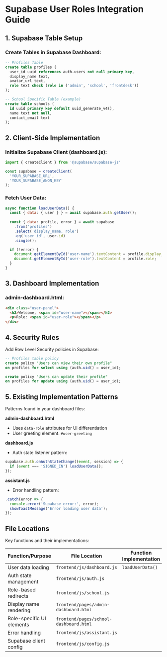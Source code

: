 # Supabase User Roles Integration Guide

## 1. Supabase Table Setup

### Create Tables in Supabase Dashboard:

```sql
-- Profiles Table
create table profiles (
  user_id uuid references auth.users not null primary key,
  display_name text,
  avatar_url text,
  role text check (role in ('admin', 'school', 'frontdesk'))
);

-- School Specific Table (example)
create table schools (
  id uuid primary key default uuid_generate_v4(),
  name text not null,
  contact_email text
);
```

## 2. Client-Side Implementation

### Initialize Supabase Client (dashboard.js):

```javascript
import { createClient } from '@supabase/supabase-js'

const supabase = createClient(
  'YOUR_SUPABASE_URL',
  'YOUR_SUPABASE_ANON_KEY'
);
```

### Fetch User Data:

```javascript
async function loadUserData() {
  const { data: { user } } = await supabase.auth.getUser();
  
  const { data: profile, error } = await supabase
    .from('profiles')
    .select('display_name, role')
    .eq('user_id', user.id)
    .single();

  if (!error) {
    document.getElementById('user-name').textContent = profile.display_name;
    document.getElementById('user-role').textContent = profile.role;
  }
}
```

## 3. Dashboard Implementation

### admin-dashboard.html:

```html
<div class="user-panel">
  <h2>Welcome, <span id="user-name"></span></h2>
  <p>Role: <span id="user-role"></span></p>
</div>
```

## 4. Security Rules

Add Row Level Security policies in Supabase:

```sql
-- Profiles table policy
create policy "Users can view their own profile"
on profiles for select using (auth.uid() = user_id);

create policy "Users can update their profile"
on profiles for update using (auth.uid() = user_id);
```

## 5. Existing Implementation Patterns

Patterns found in your dashboard files:

**admin-dashboard.html**
- Uses `data-role` attributes for UI differentiation
- User greeting element: `#user-greeting`

**dashboard.js**
- Auth state listener pattern:
```javascript
supabase.auth.onAuthStateChange((event, session) => {
  if (event === 'SIGNED_IN') loadUserData();
});
```

**assistant.js**
- Error handling pattern:
```javascript
.catch(error => {
  console.error('Supabase error:', error);
  showToastMessage('Error loading user data');
});

```

## File Locations

Key functions and their implementations:

| Function/Purpose | File Location | Function Implementation |
|-------------------|---------------|------------------------|
| User data loading | `frontend/js/dashboard.js` | `loadUserData()` |
| Auth state management | `frontend/js/auth.js` |  |
| Role-based redirects | `frontend/js/school.js` |  |
| Display name rendering | `frontend/pages/admin-dashboard.html` |  |
| Role-specific UI elements | `frontend/pages/school-dashboard.html` |  |
| Error handling | `frontend/js/assistant.js` |  |
| Supabase client config | `frontend/js/config.js` |  |
